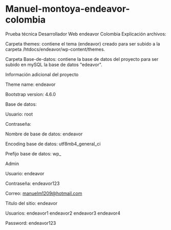 # Manuel-montoya-endeavor-colombia
Prueba técnica Desarrollador Web endeavor Colombia
Explicación archivos:

Carpeta themes: contiene el tema (endeavor) creado para ser subido a la carpeta /htdocs/endeavor/wp-content/themes.

Carpeta Base-de-datos: contiene la base de datos del proyecto para ser subido en mySQL la base de datos "edeavor".


Información adicional del proyecto

Theme name: endeavor

Bootstrap version: 4.6.0


Base de datos:

Usuario: root

Contraseña:

Nombre de base de datos: endeavor

Encoding base de datos: utf8mb4_general_ci

Prefijo base de datos: wp_



Admin

Usuario: endeavor

Contraseña: endeavor123

Correo: manuelm1209@hotmail.com

Titulo del sitio: endeavor


Usuarios:
endeavor1
endeavor2
endeavor3
endeavor4

Password: endeavor123
